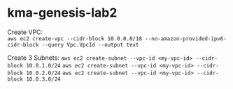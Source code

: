 # kma-genesis-lab2

Create VPC:  
`aws ec2 create-vpc --cidr-block 10.0.0.0/18 --no-amazon-provided-ipv6-cidr-block --query Vpc.VpcId --output text`  

Create 3 Subnets:
`aws ec2 create-subnet --vpc-id <my-vpc-id> --cidr-block 10.0.1.0/24`
`aws ec2 create-subnet --vpc-id <my-vpc-id> --cidr-block 10.0.2.0/24`
`aws ec2 create-subnet --vpc-id <my-vpc-id> --cidr-block 10.0.3.0/24`
